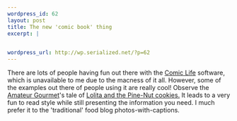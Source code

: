 ```yaml
--- 
wordpress_id: 62
layout: post
title: The new 'comic book' thing
excerpt: |
  

wordpress_url: http://wp.serialized.net/?p=62
---
```

There are lots of people having fun out there with the [Comic Life](http://plasq.com/downloads/) software, which is unavailable to me due to the macness of it all. However, some of the examples out there of people using it are really cool! Observe the [Amateur Gourmet](http://www.amateurgourmet.com/)'s tale of [Lolita and the Pine-Nut cookies.](http://www.amateurgourmet.com/the_amateur_gourmet/2005/04/lolita_and_the_.html) It leads to a very fun to read style while still presenting the information you need. I much prefer it to the 'traditional' food blog photos-with-captions.
